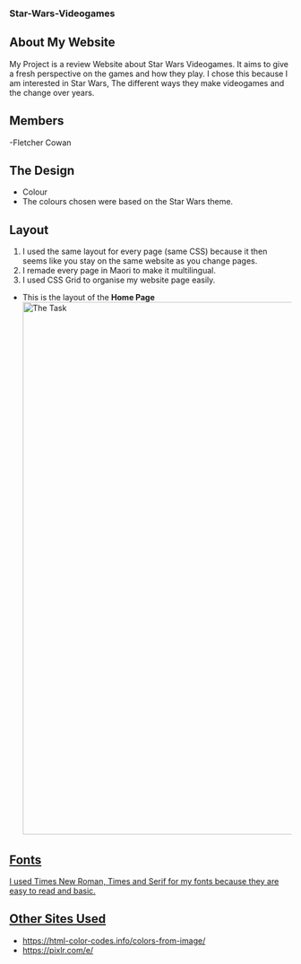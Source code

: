 ### Star-Wars-Videogames

## About My Website
My Project is a review Website about Star Wars Videogames. It aims to give a fresh perspective on the games and how they play.
I chose this because I am interested in Star Wars, The different ways they make videogames and the change over years.

## Members
-Fletcher Cowan

## The Design
- Colour
- The colours chosen were based on the Star Wars theme.

## Layout

1. I used the same layout for every page (same CSS) because it then seems like you stay on the same website as you change pages.
2. I remade every page in Maori to make it multilingual.
3. I used CSS Grid to organise my website page easily.
* This is the layout of the **Home Page**
<a href="task"><image src="https://github.com/anotherc0d3r/Star-wars-Videogames/blob/main/images/Site-ss/Homepage1.jpg?raw=true" title="The Task" width=950>

## Fonts 

I used Times New Roman, Times and Serif for my fonts because they are easy to read and basic.


## Other Sites Used

* https://html-color-codes.info/colors-from-image/
* https://pixlr.com/e/
